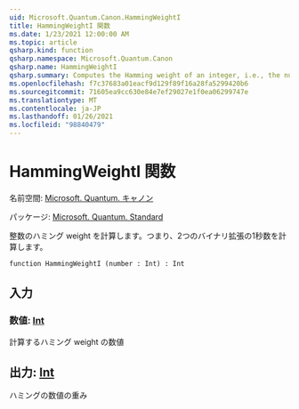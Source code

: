```yaml
---
uid: Microsoft.Quantum.Canon.HammingWeightI
title: HammingWeightI 関数
ms.date: 1/23/2021 12:00:00 AM
ms.topic: article
qsharp.kind: function
qsharp.namespace: Microsoft.Quantum.Canon
qsharp.name: HammingWeightI
qsharp.summary: Computes the Hamming weight of an integer, i.e., the number of 1s in its binary expansion.
ms.openlocfilehash: f7c37683a01eacf9d129f89f16a28fa5299420b6
ms.sourcegitcommit: 71605ea9cc630e84e7ef29027e1f0ea06299747e
ms.translationtype: MT
ms.contentlocale: ja-JP
ms.lasthandoff: 01/26/2021
ms.locfileid: "98840479"
---
```

# <a name="hammingweighti-function"></a>HammingWeightI 関数

名前空間: [Microsoft. Quantum. キャノン](xref:Microsoft.Quantum.Canon)

パッケージ: [Microsoft. Quantum. Standard](https://nuget.org/packages/Microsoft.Quantum.Standard)


整数のハミング weight を計算します。つまり、2つのバイナリ拡張の1秒数を計算します。

```qsharp
function HammingWeightI (number : Int) : Int
```


## <a name="input"></a>入力

### <a name="number--int"></a>数値: [Int](xref:microsoft.quantum.lang-ref.int)

計算するハミング weight の数値



## <a name="output--int"></a>出力: [Int](xref:microsoft.quantum.lang-ref.int)

ハミングの数値の重み